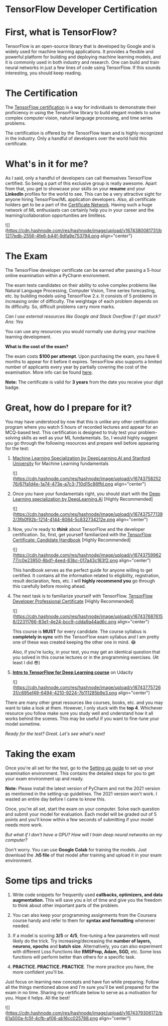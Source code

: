 # TensorFlow Developer Certification

# First, what is TensorFlow?

TensorFlow is an open-source library that is developed by Google and is widely used for machine learning applications. It provides a flexible and powerful platform for building and deploying machine learning models, and it is commonly used in both industry and research. One can build and train neural networks in just a few lines of code using TensorFlow. If this sounds interesting, you should keep reading.

# The Certification

The [TensorFlow certification](https://www.tensorflow.org/certificate) is a way for individuals to demonstrate their proficiency in using the TensorFlow library to build elegant models to solve complex computer vision, natural language processing, and time series problems.

The certification is offered by the TensorFlow team and is highly recognized in the industry. Only a handful of developers over the world hold this certificate.

# What's in it for me?

As I said, only a handful of developers can call themselves TensorFlow certified. So being a part of this exclusive group is really awesome. Apart from that, you get to showcase your skills on your **resume** and your **LinkedIn** profiles for the world to see. This can be a very attractive sight for anyone hiring TensorFlow/ML application developers. Also, all certificate holders get to be a part of the [Certificate Network](https://www.tensorflow.org/certificate-network). Having such a huge network of ML enthusiasts can certainly help you in your career and the learning/collaboration opportunities are limitless.

![](https://cdn.hashnode.com/res/hashnode/image/upload/v1674380081731/b1217edb-2556-4fe6-b44f-9dfa9e753794.png align="center")

# The Exam

The TensorFlow developer certificate can be earned after passing a 5-hour online examination within a PyCharm environment.

The exam tests candidates on their ability to solve complex problems like Natural Language Processing, Computer Vision, Time series forecasting, etc. by building models using TensorFlow 2.x. It consists of 5 problems in increasing order of difficulty. The weightage of each problem depends on its difficulty. So, difficult problems carry more marks.

*Can I use external resources like Google and Stack Overflow if I get stuck? Ans: Yes*

You can use any resources you would normally use during your machine learning development.

**What is the cost of the exam?**

The exam costs **$100 per attempt**. Upon purchasing the exam, you have 6 months to appear for it before it expires. TensorFlow also supports a limited number of applicants every year by partially covering the cost of the examination. More info can be found [here](https://www.tensorflow.org/static/extras/cert/TF_Education_Stipend.pdf).

**Note:** The certificate is valid for **3 years** from the date you receive your digit badge.

# Great, how do I prepare for it?

You may have understood by now that this is unlike any other certification program where you watch 5 hours of recorded lectures and appear for an MCQ-based test. This certification is designed to truly test your problem-solving skills as well as your ML fundamentals. So, I would highly suggest you go through the following resources and prepare well before appearing for the test:

1. [Machine Learning Specialization by DeepLearning.AI and Stanford University](https://www.coursera.org/specializations/machine-learning-introduction) for Machine Learning fundamentals
    
    ![](https://cdn.hashnode.com/res/hashnode/image/upload/v1674375825276/67fa1d4e-1a74-473e-a7c3-710d15c86ffd.png align="center")
    
2. Once you have your fundamentals right, you should start with the [Deep Learning specialization by DeepLearning.AI](https://www.coursera.org/specializations/deep-learning) \[Highly Recommended\]
    
    ![](https://cdn.hashnode.com/res/hashnode/image/upload/v1674375771392/3fb0f92b-1214-4144-8084-5c832734212e.png align="center")
    
3. Now, you're ready to ***think*** about TensorFlow and the developer certification. So, first, get yourself familiarized with the [TensorFlow Certificate: Candidate Handbook](https://www.tensorflow.org/static/extras/cert/TF_Certificate_Candidate_Handbook.pdf) \[Highly Recommended\]
    
    ![](https://cdn.hashnode.com/res/hashnode/image/upload/v1674375996277/c0e23950-8bd1-4eed-83bc-017a43c183f2.png align="center")
    
    This handbook serves as the perfect guide for anyone willing to get certified. It contains all the information related to eligibility, registration, result declaration, fees, etc. I will **highly recommend you** go through this carefully before moving ahead.
    
4. The next task is to familiarize yourself with TensorFlow. [TensorFlow Developer Professional Certificate](https://www.coursera.org/professional-certificates/tensorflow-in-practice) \[Highly Recommended\]
    
    ![](https://cdn.hashnode.com/res/hashnode/image/upload/v1674376876158/22311766-83e1-4e24-bcc9-cdda9a44ad6c.png align="center")
    
    This course is **MUST** for every candidate. The course syllabus is **completely in sync** with the TensorFlow exam syllabus and I am pretty one of these was created keeping the other one in mind. 😂
    
    Also, if you're lucky, in your test, you may get an identical question that you solved in this course lectures or in the programming exercises. (At least I did 😎)
    

1. [**Intro to TensorFlow for Deep Learning course**](https://www.udacity.com/course/intro-to-tensorflow-for-deep-learning--ud187) on Udacity
    
    ![](https://cdn.hashnode.com/res/hashnode/image/upload/v1674377572631/c695ef49-6494-4210-9224-7b111285b9e3.png align="center")
    

There are many other great resources like courses, books, etc. and you may want to take a look at them. However, I only stuck with the **top 4**. Whichever resource you follow make sure you study well and understand how it all works behind the scenes. This may be useful if you want to fine-tune your model sometime.

*Ready for the test? Great. Let's see what's next!*

# Taking the exam

Once you're all set for the test, go to the [Setting up guide](https://www.tensorflow.org/static/extras/cert/Setting_Up_TF_Developer_Certificate_Exam.pdf) to set up your examination environment. This contains the detailed steps for you to get your exam environment up and ready.

**Note:** Please install the latest version of PyCharm and not the 2021 version as mentioned in the setting-up guidelines. The 2021 version won't work. I wasted an entire day before I came to know this.

Once, you're all set, start the exam on your computer. Solve each question and submit your model for evaluation. Each model will be graded out of 5 points and you'll know within a few seconds of submitting if your model needs more work.

*But what if I don't have a GPU? How will I train deep neural networks on my computer?*

Don't worry. You can use **Google Colab** for training the models. Just download the **.h5 file** of that model after training and upload it in your exam environment.

# **Some tips and tricks**

1. Write code snippets for frequently used **callbacks, optimizers, and data augmentation.** This will save you a lot of time and give you the freedom to think about other important parts of the problem.
    
2. You can also keep your programming assignments from the Coursera course handy and refer to them for **syntax and formatting** whenever needed.
    
3. If a model is scoring **3/5** or **4/5**, fine-tuning a few parameters will most likely do the trick. Try increasing/decreasing the **number of layers, neurons, epochs** and **batch size**. Alternatively, you can also experiment with different Loss Functions like **RMSProp, Adam, SGD,** etc. Some loss functions will perform better than others for a specific task.
    
4. **PRACTICE. PRACTICE. PRACTICE**. The more practice you have, the more confident you'll be.
    

Just focus on learning new concepts and have fun while preparing. Follow all the things mentioned above and I'm sure you'll be well prepared for the exam in no time. Sharing my certificate below to serve as a motivation for you. Hope it helps. All the best!

![](https://cdn.hashnode.com/res/hashnode/image/upload/v1674379306172/b61a500a-fc5f-4cfb-af06-ab16cc025788.png align="center")
